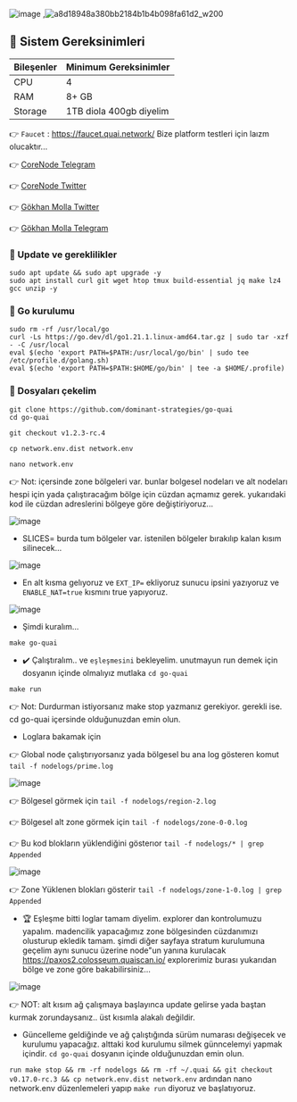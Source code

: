 ![image](https://github.com/molla202/Quai/assets/91562185/4c9ece27-edce-4255-b71b-1a66154a2332)  ,![a8d18948a380bb2184b1b4b098fa61d2_w200](https://github.com/molla202/Quai/assets/91562185/440daf8b-e760-4fb7-9e16-7d02178b2c3c)


## 🚧 Sistem Gereksinimleri
| Bileşenler | Minimum Gereksinimler | 
| ------------ | ------------ |
| CPU |	4|
| RAM	| 8+ GB |
| Storage	| 1TB diola 400gb diyelim |

👉 `Faucet` : https://faucet.quai.network/    Bize platform testleri için laızm olucaktır...

👉 [CoreNode Telegram](https://t.me/corenode)

👉 [CoreNode Twitter](https://twitter.com/corenodehq)

👉 [Gökhan Molla Twitter](https://twitter.com/gokhan_molla)

👉 [Gökhan Molla Telegram](https://t.me/gokhan_molla)

### 🚧 Update ve gereklilikler
```
sudo apt update && sudo apt upgrade -y
sudo apt install curl git wget htop tmux build-essential jq make lz4 gcc unzip -y
```
### 🚧 Go kurulumu
```
sudo rm -rf /usr/local/go
curl -Ls https://go.dev/dl/go1.21.1.linux-amd64.tar.gz | sudo tar -xzf - -C /usr/local
eval $(echo 'export PATH=$PATH:/usr/local/go/bin' | sudo tee /etc/profile.d/golang.sh)
eval $(echo 'export PATH=$PATH:$HOME/go/bin' | tee -a $HOME/.profile)
```
### 👑 Dosyaları çekelim
```
git clone https://github.com/dominant-strategies/go-quai
cd go-quai
```
```
git checkout v1.2.3-rc.4
```
```
cp network.env.dist network.env
```
```
nano network.env
```
👉 Not: içersinde zone bölgeleri var. bunlar bolgesel nodeları ve alt nodeları hespi için yada çalıştıracağım bölge için cüzdan açmamız gerek. yukarıdaki kod ile cüzdan adreslerini bölgeye göre değiştiriyoruz...

![image](https://github.com/molla202/Quai/assets/91562185/6b6807bc-4922-4a0a-b389-c6e0244dbd51)

* SLICES= burda tum bölgeler var. istenilen bölgeler bırakılıp kalan kısım silinecek...

![image](https://github.com/molla202/Quai/assets/91562185/16b09b2d-3094-44ea-a0ff-385ba4e75bbc)

* En alt kısma gelıyoruz ve `EXT_IP=`  ekliyoruz sunucu ipsini yazıyoruz ve `ENABLE_NAT=true` kısmını true yapıyoruz.
 
![image](https://github.com/molla202/Quai/assets/91562185/55c2c669-f63b-4df7-b7f1-f46cbc1b221a)

* Şimdi kuralım...
```
make go-quai
```
* ✔️ Çalıştıralım.. ve `eşleşmesini` bekleyelim. unutmayun run demek için dosyanın içinde olmalıyız mutlaka `cd go-quai`
```
make run
```
👉 Not: Durdurman istiyorsanız make stop yazmanız gerekiyor. gerekli ise. cd go-quai içersinde olduğunuzdan emin olun.
* Loglara bakamak için

👉 Global node çalıştırıyorsanız yada bölgesel bu ana log gösteren komut `tail -f nodelogs/prime.log`

![image](https://github.com/molla202/Quai/assets/91562185/8ebbab6c-3c40-479e-96ed-7c0fe7c38ea3)

👉 Bölgesel görmek için `tail -f nodelogs/region-2.log`

👉 Bölgesel alt zone görmek için `tail -f nodelogs/zone-0-0.log`

👉 Bu kod blokların yüklendiğini gösterıor `tail -f nodelogs/* | grep Appended`

![image](https://github.com/molla202/Quai/assets/91562185/d81a5a22-0264-44a6-a575-1cf167b4704b)

👉 Zone Yüklenen blokları gösterir `tail -f nodelogs/zone-1-0.log | grep Appended`

* 🏆 Eşleşme bitti loglar tamam diyelim. explorer dan kontrolumuzu yapalım. madencilik yapacağımız zone bölgesinden cüzdanımızı olusturup ekledik tamam. şimdi diğer sayfaya stratum kurulumuna geçelim aynı sunucu üzerine node"un yanına kurulacak
https://paxos2.colosseum.quaiscan.io/     explorerimiz burası yukarıdan bölge ve zone göre bakabilirsiniz...

![image](https://github.com/molla202/Quai/assets/91562185/09776fc6-2b94-4b2a-961a-3d1dbe1bb738)


👉 NOT: alt kısım ağ çalışmaya başlayınca update gelirse yada baştan kurmak zorundaysanız.. üst kısımla alakalı değildir.
* Güncelleme geldiğinde ve ağ çalıştığında sürüm numarası değişecek ve kurulumu yapacağız. alttaki kod kurulumu silmek günncelemyi yapmak içindir. `cd go-quai` dosyanın içinde olduğunuzdan emin olun.

`run make stop && rm -rf nodelogs && rm -rf ~/.quai && git checkout v0.17.0-rc.3 && cp network.env.dist network.env`  ardından nano network.env düzenlemeleri yapıp `make run` diyoruz ve başlatıyoruz.
